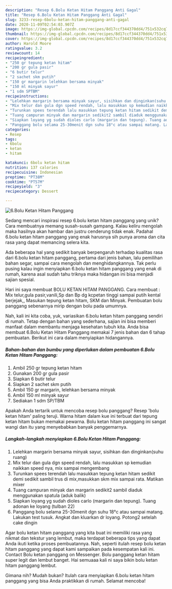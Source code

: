 ```yaml
---
description: "Resep 6.Bolu Ketan Hitam Panggang Anti Gagal"
title: "Resep 6.Bolu Ketan Hitam Panggang Anti Gagal"
slug: 3233-resep-6bolu-ketan-hitam-panggang-anti-gagal
date: 2020-11-09T02:54:03.907Z
image: https://img-global.cpcdn.com/recipes/8d17ccf344370dd4/751x532cq70/6bolu-ketan-hitam-panggang-foto-resep-utama.jpg
thumbnail: https://img-global.cpcdn.com/recipes/8d17ccf344370dd4/751x532cq70/6bolu-ketan-hitam-panggang-foto-resep-utama.jpg
cover: https://img-global.cpcdn.com/recipes/8d17ccf344370dd4/751x532cq70/6bolu-ketan-hitam-panggang-foto-resep-utama.jpg
author: Harold Moore
ratingvalue: 3.2
reviewcount: 14
recipeingredient:
- "250 gr tepung ketan hitam"
- "200 gr gula pasir"
- "6 butir telur"
- "2 sachet skm putih"
- "150 gr margarin lelehkan bersama minyak"
- "150 ml minyak sayur"
- "1 sdm SPTBM"
recipeinstructions:
- "Lelehkan margarin bersama minyak sayur, sisihkan dan dinginkan(suhu ruang)"
- "Mix telur dan gula dgn speed rendah, lalu masukkan sp kemudian naikkan speed nya, mix sampai mengembang"
- "Turunkan spees terendah lalu masukkan tepung ketan hitam sedikit demi sedikit sambil trus di mix,masukkan skm mix sampai rata. Matikan mixer"
- "Tuang campuran minyak dan margarin sedikit2 sambil diaduk menggunakan spatula (aduk balik)"
- "Siapkan loyang yg sudah dioles carlo (margarin dan tepung). Tuang adonan ke loyang (tulban 22)"
- "Panggang bolu selama 25-30menit dgn suhu 18°c atau sampai matang. Lakukan test tusuk. Angkat dan kluarkan dr loyang. Potong2 setelah cake dingin"
categories:
- Resep
tags:
- 6bolu
- ketan
- hitam

katakunci: 6bolu ketan hitam 
nutrition: 137 calories
recipecuisine: Indonesian
preptime: "PT38M"
cooktime: "PT57M"
recipeyield: "3"
recipecategory: Dessert

---
```



![6.Bolu Ketan Hitam Panggang](https://img-global.cpcdn.com/recipes/8d17ccf344370dd4/751x532cq70/6bolu-ketan-hitam-panggang-foto-resep-utama.jpg)

Sedang mencari inspirasi resep 6.bolu ketan hitam panggang yang unik? Cara membuatnya memang susah-susah gampang. Kalau keliru mengolah maka hasilnya akan hambar dan justru cenderung tidak enak. Padahal 6.bolu ketan hitam panggang yang enak harusnya sih punya aroma dan cita rasa yang dapat memancing selera kita.

Ada beberapa hal yang sedikit banyak berpengaruh terhadap kualitas rasa dari 6.bolu ketan hitam panggang, pertama dari jenis bahan, lalu pemilihan bahan segar, sampai cara mengolah dan menghidangkannya. Tak perlu pusing kalau ingin menyiapkan 6.bolu ketan hitam panggang yang enak di rumah, karena asal sudah tahu triknya maka hidangan ini bisa menjadi sajian spesial.

Hari ini saya membuat BOLU KETAN HITAM PANGGANG. Cara membuat : Mix telur,gula pasir,vanili,Sp dan Bp dg kcpetan tinggi sampai putih kental berjejak,, Masukan tepung ketan hitam, SKM dan Minyak. Pembuatan bolu panggang sebenarnya mirip dengan bolu pada umumnya.


Nah, kali ini kita coba, yuk, variasikan 6.bolu ketan hitam panggang sendiri di rumah. Tetap dengan bahan yang sederhana, sajian ini bisa memberi manfaat dalam membantu menjaga kesehatan tubuh kita. Anda bisa membuat 6.Bolu Ketan Hitam Panggang memakai 7 jenis bahan dan 6 tahap pembuatan. Berikut ini cara dalam menyiapkan hidangannya.

<!--inarticleads1-->

##### Bahan-bahan dan bumbu yang diperlukan dalam pembuatan 6.Bolu Ketan Hitam Panggang:

1. Ambil 250 gr tepung ketan hitam
1. Gunakan 200 gr gula pasir
1. Siapkan 6 butir telur
1. Siapkan 2 sachet skm putih
1. Ambil 150 gr margarin, lelehkan bersama minyak
1. Ambil 150 ml minyak sayur
1. Sediakan 1 sdm SP/TBM


Apakah Anda tertarik untuk mencoba resep bolu panggang? Resep &#39;bolu ketan hitam&#39; paling teruji. Warna hitam dalam kue ini terbuat dari tepung ketan hitam bukan memakai pewarna. Bolu ketan hitam panggang ini sangat wangi dan itu yang menyebabkan banyak penggemarnya. 

<!--inarticleads2-->

##### Langkah-langkah menyiapkan 6.Bolu Ketan Hitam Panggang:

1. Lelehkan margarin bersama minyak sayur, sisihkan dan dinginkan(suhu ruang)
1. Mix telur dan gula dgn speed rendah, lalu masukkan sp kemudian naikkan speed nya, mix sampai mengembang
1. Turunkan spees terendah lalu masukkan tepung ketan hitam sedikit demi sedikit sambil trus di mix,masukkan skm mix sampai rata. Matikan mixer
1. Tuang campuran minyak dan margarin sedikit2 sambil diaduk menggunakan spatula (aduk balik)
1. Siapkan loyang yg sudah dioles carlo (margarin dan tepung). Tuang adonan ke loyang (tulban 22)
1. Panggang bolu selama 25-30menit dgn suhu 18°c atau sampai matang. Lakukan test tusuk. Angkat dan kluarkan dr loyang. Potong2 setelah cake dingin


Agar bolu ketan hitam panggang yang kita buat ini memiliki rasa yang nikmat dan tekstur yang lembut, maka terdapat beberapa tips yang dapat Anda ikuti ketika proses pembuatannya. Nah, seperti itulah resep bolu ketan hitam panggang yang dapat kami sampaikan pada kesempatan kali ini. Contact Bolu ketan panggang on Messenger. Bolu panggang ketan hitam super legit dan lembut banget. Hai semuaaa kali ni saya bikin bolu ketan hitam panggang lembut. 

Gimana nih? Mudah bukan? Itulah cara menyiapkan 6.bolu ketan hitam panggang yang bisa Anda praktikkan di rumah. Selamat mencoba!
